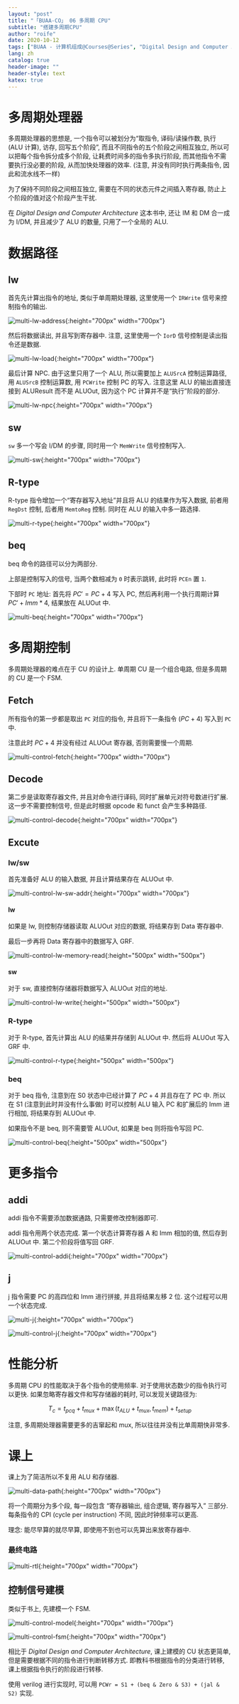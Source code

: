 ```yaml
---
layout: "post"
title: "「BUAA-CO」 06 多周期 CPU"
subtitle: "搭建多周期CPU"
author: "roife"
date: 2020-10-12
tags: ["BUAA - 计算机组成@Courses@Series", "Digital Design and Computer Architecture@Books@Series", "Computer Organization and Design@Books@Series", "北航@Tags@Tags", "计算机组成@Tags@Tags", "数字电路@Tags@Tags", "Verilog-HDL@Languages@Tags"]
lang: zh
catalog: true
header-image: ""
header-style: text
katex: true
---
```


# 多周期处理器

多周期处理器的思想是, 一个指令可以被划分为“取指令, 译码/读操作数, 执行 (ALU 计算), 访存, 回写五个阶段”, 而且不同指令的五个阶段之间相互独立, 所以可以把每个指令拆分成多个阶段, 让耗费时间多的指令多执行阶段, 而其他指令不需要执行没必要的阶段, 从而加快处理器的效率. (注意, 并没有同时执行两条指令, 因此和流水线不一样)

为了保持不同阶段之间相互独立, 需要在不同的状态元件之间插入寄存器, 防止上个阶段的值对这个阶段产生干扰.

在 *Digital Design and Computer Architecture* 这本书中, 还让 IM 和 DM 合一成为 I/DM, 并且减少了 ALU 的数量, 只用了一个全局的 ALU.

# 数据路径

## lw

首先先计算出指令的地址, 类似于单周期处理器, 这里使用一个 `IRWrite` 信号来控制指令的输出.

![multi-lw-address](/img/in-post/post-buaa-co/multi-lw-address.png "multi-lw-address"){:height="700px" width="700px"}

然后将数据读出, 并且写到寄存器中. 注意, 这里使用一个 `IorD` 信号控制是读出指令还是数据.

![multi-lw-load](/img/in-post/post-buaa-co/multi-lw-load.png "multi-lw-load"){:height="700px" width="700px"}

最后计算 NPC. 由于这里只用了一个 ALU, 所以需要加上 `ALUSrcA` 控制运算路径, 用 `ALUSrcB` 控制运算数, 用 `PCWrite` 控制 PC 的写入.
注意这里 ALU 的输出直接连接到 ALUResult 而不是 ALUOut, 因为这个 PC 计算并不是“执行”阶段的部分.

![multi-lw-npc](/img/in-post/post-buaa-co/multi-lw-npc.png "multi-lw-npc"){:height="700px" width="700px"}

## sw

`sw` 多一个写会 I/DM 的步骤, 同时用一个 `MemWrite` 信号控制写入.

![multi-sw](/img/in-post/post-buaa-co/multi-sw.png "multi-sw"){:height="700px" width="700px"}

## R-type

R-type 指令增加一个“寄存器写入地址”并且将 ALU 的结果作为写入数据, 前者用 `RegDst` 控制, 后者用 `MemtoReg` 控制. 同时在 ALU 的输入中多一路选择.

![multi-r-type](/img/in-post/post-buaa-co/multi-r-type.png "multi-r-type"){:height="700px" width="700px"}

## beq

beq 命令的路径可以分为两部分.

上部是控制写入的信号, 当两个数相减为 `0` 时表示跳转, 此时将 `PCEn` 置 `1`.

下部时 `PC` 地址: 首先将 $PC' = PC + 4$ 写入 PC, 然后再利用一个执行周期计算 $PC' + Imm*4$, 结果放在 ALUOut 中.

![multi-beq](/img/in-post/post-buaa-co/multi-beq.png "multi-beq"){:height="700px" width="700px"}

# 多周期控制

多周期处理器的难点在于 CU 的设计上. 单周期 CU 是一个组合电路, 但是多周期的 CU 是一个 FSM.

## Fetch

所有指令的第一步都是取出 `PC` 对应的指令, 并且将下一条指令 ($PC+4$) 写入到 `PC` 中.

注意此时 $PC+4$ 并没有经过 ALUOut 寄存器, 否则需要慢一个周期.

![multi-control-fetch](/img/in-post/post-buaa-co/multi-control-fetch.png "multi-control-fetch"){:height="700px" width="700px"}

## Decode

第二步是读取寄存器文件, 并且对命令进行译码, 同时扩展单元对符号数进行扩展. 这一步不需要控制信号, 但是此时根据 opcode 和 funct 会产生多种路径.

![multi-control-decode](/img/in-post/post-buaa-co/multi-control-decode.png "multi-control-decode"){:height="700px" width="700px"}

## Excute

### lw/sw

首先准备好 ALU 的输入数据, 并且计算结果存在 ALUOut 中.

![multi-control-lw-sw-addr](/img/in-post/post-buaa-co/multi-control-lw-sw-addr.png "multi-control-lw-sw-addr"){:height="700px" width="700px"}

#### lw

如果是 lw, 则控制存储器读取 ALUOut 对应的数据, 将结果存到 Data 寄存器中.

最后一步再将 Data 寄存器中的数据写入 GRF.

![multi-control-lw-memory-read](/img/in-post/post-buaa-co/multi-control-lw-memory-read.png "multi-control-lw-memory-read"){:height="500px" width="500px"}

#### sw

对于 sw, 直接控制存储器将数据写入 ALUOut 对应的地址.

![multi-control-lw-write](/img/in-post/post-buaa-co/multi-control-lw-write.png "multi-control-lw-write"){:height="500px" width="500px"}

### R-type

对于 R-type, 首先计算出 ALU 的结果并存储到 ALUOut 中. 然后将 ALUOut 写入 GRF 中.

![multi-control-r-type](/img/in-post/post-buaa-co/multi-control-r-type.png "multi-control-r-type"){:height="500px" width="500px"}

### beq

对于 beq 指令, 注意到在 S0 状态中已经计算了 $PC+4$ 并且存在了 PC 中. 所以在 S1 (注意到此时并没有什么事做) 时可以控制 ALU 输入 PC 和扩展后的 Imm 进行相加, 将结果存到 ALUOut 中.

如果指令不是 beq, 则不需要管 ALUOut, 如果是 beq 则将指令写回 PC.

![multi-control-beq](/img/in-post/post-buaa-co/multi-control-beq.png "multi-control-beq"){:height="500px" width="500px"}

# 更多指令

## addi

addi 指令不需要添加数据通路, 只需要修改控制器即可.

addi 指令用两个状态完成. 第一个状态计算寄存器 A 和 Imm 相加的值, 然后存到 ALUOut 中. 第二个阶段将值写回 GRF.

![multi-control-addi](/img/in-post/post-buaa-co/multi-control-addi.png "multi-control-addi"){:height="700px" width="700px"}

## j

j 指令需要 PC 的高四位和 Imm 进行拼接, 并且将结果左移 2 位. 这个过程可以用一个状态完成.

![multi-j](/img/in-post/post-buaa-co/multi-j.png "multi-j"){:height="700px" width="700px"}

![multi-control-j](/img/in-post/post-buaa-co/multi-control-j.png "multi-control-j"){:height="700px" width="700px"}

# 性能分析

多周期 CPU 的性能取决于各个指令的使用频率. 对于使用状态数少的指令执行可以更快.
如果忽略寄存器文件和写存储器的耗时, 可以发现关键路径为:

$$T_c = t_{pcq} + t_{mux} + \max(t_{ALU} + t_{mux}, t_{mem}) + t_{setup}$$

注意, 多周期处理器需要更多的吉窜起和 mux, 所以往往并没有比单周期快非常多.

# 课上

课上为了简洁所以不复用 ALU 和存储器.

![multi-data-path](/img/in-post/post-buaa-co/multi-data-path.png "multi-data-path"){:height="700px" width="700px"}

将一个周期分为多个段, 每一段包含 “寄存器输出, 组合逻辑, 寄存器写入” 三部分.
每条指令的 CPI (cycle per instruction) 不同, 因此时钟频率可以更高.

理念: 能尽早算的就尽早算, 即使用不到也可以先算出来放寄存器中.

### 最终电路

![multi-rtl](/img/in-post/post-buaa-co/multi-rtl.png "multi-rtl"){:height="700px" width="700px"}

## 控制信号建模

类似于书上, 先建模一个 FSM.

![multi-control-model](/img/in-post/post-buaa-co/multi-control-model.png "multi-control-model"){:height="700px" width="700px"}

![multi-control-fsm](/img/in-post/post-buaa-co/multi-control-fsm.png "multi-control-fsm"){:height="700px" width="700px"}

相比于 *Digital Design and Computer Architecture*, 课上建模的 CU 状态更简单, 但是需要根据不同的指令进行判断转移方式. 即教科书根据指令的分类进行转移, 课上根据指令执行的阶段进行转移.

使用 verilog 进行实现时, 可以用 `PCWr = S1 + (beq & Zero & S3) + (jal & S2)` 实现.
